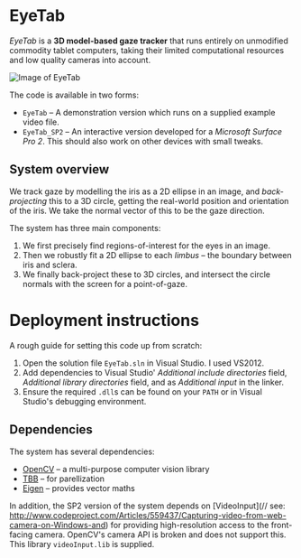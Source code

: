 # EyeTab

_EyeTab_ is a __3D model-based gaze tracker__ that runs entirely on unmodified commodity tablet computers, taking their limited computational resources and low quality cameras into account.

![Image of EyeTab](http://www.cl.cam.ac.uk/research/rainbow/projects/eyetab/images/teaser.jpg "Image of EyeTab")

The code is available in two forms:

* `EyeTab` &ndash; A demonstration version which runs on a supplied example video file.
* `EyeTab_SP2` &ndash; An interactive version developed for a _Microsoft Surface Pro 2_. This should also work on other devices with small tweaks.

## System overview

We track gaze by modelling the iris as a 2D ellipse in an image, and _back-projecting_ this to a 3D circle, getting the real-world position and orientation of the iris. We take the normal vector of this to be the gaze direction.

The system has three main components:

1. We first precisely find regions-of-interest for the eyes in an image.
2. Then we robustly fit a 2D ellipse to each _limbus_ &ndash; the boundary between iris and sclera.
3. We finally back-project these to 3D circles, and intersect the circle normals with the screen for a point-of-gaze.

# Deployment instructions

A rough guide for setting this code up from scratch:

1. Open the solution file `EyeTab.sln` in Visual Studio. I used VS2012.
2. Add dependencies to Visual Studio' _Additional include directories_ field, _Additional library directories_ field, and as _Additional input_ in the linker.
3. Ensure the required `.dll`s can be found on your `PATH` or in Visual Studio's debugging environment.

## Dependencies

The system has several dependencies:

* [OpenCV](http://opencv.org/) &ndash; a multi-purpose computer vision library
* [TBB](https://www.threadingbuildingblocks.org/) &ndash; for parellization
* [Eigen](http://eigen.tuxfamily.org/index.php?title=Main_Page) &ndash; provides vector maths

In addition, the SP2 version of the system depends on [VideoInput](// see: http://www.codeproject.com/Articles/559437/Capturing-video-from-web-camera-on-Windows-and) for providing high-resolution access to the front-facing camera. OpenCV's camera API is broken and does not support this. This library `videoInput.lib` is supplied.
